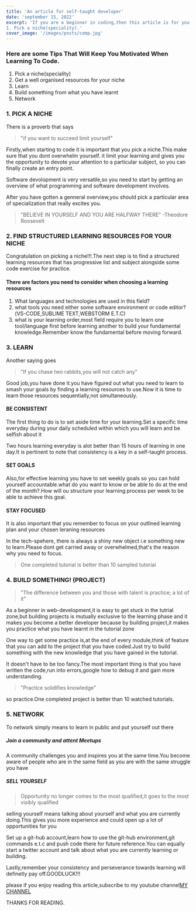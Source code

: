 ```yaml
---
title: 'An article for self-taught developer'
date: 'september 15, 2022'
excerpt: 'If you are a beginner in coding,then this article is for you.Here are some Tips That Will Keep You Motivated When Learning To Code. 
1. Pick a niche(speciality).'
cover_image: '/images/posts/comp.jpg'
---
```


<h3>Here are some Tips That Will Keep You Motivated When Learning To Code.</h3>

<ol>
<li>Pick a niche(speciality)</li>
<li>Get a well organised resources for your niche</li>
<li>Learn</li>
<li>Build something from what you have learnt</li>
<li>Network</li>
</ol>

<h3>1. PICK A NICHE</h3>
<p>There is a proverb that says</p>
<blockquote> "if you want to succeed limit yourself"</blockquote>

<p>Firstly,when starting to code it is important that you pick a niche.This make sure that you dont overwhelm yourself. it limit your learning and gives you the opportunity to devote your attention to a particular subject, so you can finally create an entry point.</p>

<p>Software devolopment is very versatile,so you need to start by getting an overview of what programming and software development involves.</p>

<p>After you have gotten a genneral overview,you should pick a particular area of specialization that really excites you.</p>
<blockquote>"BELIEVE IN YOURSELF AND YOU ARE HALFWAY THERE" -Theodore Roosevelt</blockquote>

<h3>2. FIND STRUCTURED LEARNING RESOURCES FOR YOUR NICHE</h3>
<script async src="https://pagead2.googlesyndication.com/pagead/js/adsbygoogle.js?client=ca-pub-5322277310257930"
     crossorigin="anonymous"></script>
<ins class="adsbygoogle"
     style="display:block; text-align:center;"
     data-ad-layout="in-article"
     data-ad-format="fluid"
     data-ad-client="ca-pub-5322277310257930"
     data-ad-slot="5558667291"></ins>
<script>
     (adsbygoogle = window.adsbygoogle || []).push({});
</script>
<p>Congratulation on picking a niche!!!.The next step is to find a structured learning resources that has progressive list and subject alongside some code exercise for practice.</p>

<h4>There are factors you need to consider when choosing a learning resources</h4>
  <ol>
<li>What languages and technologies are used in this field?</li>
<li>what tools you need either some software environment or code editor?(VS-CODE,SUBLIME TEXT,WEBSTORM E.T.C)</li>
<li>what is your learning order,most field require you to learn one tool/language first before learning another to build your fundamental knowledge.Remember know the fundamental before moving forward.</li>
 </ol>

 <h3>3. LEARN</h3>
 <p>Another saying goes</p>
 <blockquote>"If you chase two rabbits,you will not catch any"</blockquote>
 <p>Good job,you have done it.you have figured out what you need to learn to smash your goals by finding a learning resources to use.Now it is time to learn those resources sequentially,not simultaneously.</p>

 <h4>BE CONSISTENT</h4>
 <p>The first thing to do is to set aside time for your learning.Set a specific time everyday during your daily scheduled within which you will learn and be selfish about it</p>

 <p>Two hours learning everyday is alot better than 15 hours of learning in one day.It is pertinent to note that consistency is a key in a self-taught process.</p>

 <h4>SET GOALS</h4>
 <p> Also,for effective learning you have to set weekly goals so you can hold yourself accountable.what do you want to know or be able to do at the end of the month?.How will ou structure your learning process per week to be able to achieve this goal.</p>

 <h4>STAY FOCUSED</h4>
 <P>It is also important that you remember to focus on your outlined learning plan and your chosen leraning resources</p>

 <p>In the tech-spehere, there is always a shiny new object i.e something new to learn.Please dont get carried away or overwhelmed,that's the reason why you need to focus.</p>
 <blockquote>One completed tutorial is better than 10 sampled tutorial</blockquote>

<h3>4. BUILD SOMETHING! (PROJECT)</h3>
<blockquote>"The difference between you and those with talent is practice; a lot of it"</blockquote>

<p>As a beginner in web-development,it is easy to get stuck in the tutrial zone,but building projects is mutually exclusive to the learning phase and it makes you become a better developer because by building project,it makes you practice what you have learnt in the tutorial zone</p>

<p>One way to get some practice is,at the end of every module,think of feature that you can add to the project that you have coded.Just try to build something with the new knowledge that you have gained in the tutorial.</p>
<script async src="https://pagead2.googlesyndication.com/pagead/js/adsbygoogle.js?client=ca-pub-5322277310257930"
     crossorigin="anonymous"></script>
<ins class="adsbygoogle"
     style="display:block; text-align:center;"
     data-ad-layout="in-article"
     data-ad-format="fluid"
     data-ad-client="ca-pub-5322277310257930"
     data-ad-slot="5558667291"></ins>
<script>
     (adsbygoogle = window.adsbygoogle || []).push({});
</script>
<p>It doesn't have to be too fancy.The most important thing is that you have written the code,run into errors,google how to debug it and gain more understanding.<blockquote>"Practice solidifies knowledge"</blockquote> so practice.One completed project is better than 10 watched tutorials.</p>

<h3>5. NETWORK</h3>
<p>To network simply means to learn in public and put yourself out there</p>

<h5>Join a community and attent Meetups</h5>
<p>A community challenges you and inspires you at the same time.You become aware of people who are in the same field as you are with the same struggle you have</p>

<h5>SELL YOURSELF</h5>
<p><blockquote>Opportunity no longer comes to the most qualified,it goes to the most <bold>visibly</bold> qualified</blockquote> selling yourself means talking about yourself and what you are currently doing.This gives you more experience and could open up a lot of opportunities for you</p>

<p>Set up a git-hub account,learn how to use the git-hub environment,git commands e.t.c and push code there for future reference.You can equally start a twitter account and talk about what you are currently learning or building.</p>

<p>Lastly,remember your consistency and perseverance towards learning will definetly pay off.GOODLUCK!!!</p>

<P>please if you enjoy reading  this article,subscribe to my youtube channel<a href="https://www.youtube.com/channel/UCJQmbtiMOaWro6ZCstnkhkg">MY CHANNEL</a></P>
<p>THANKS FOR READING.</p>
